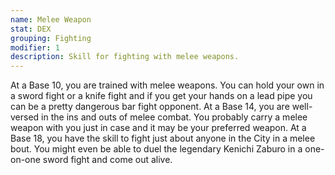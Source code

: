 ```yaml
---
name: Melee Weapon
stat: DEX
grouping: Fighting
modifier: 1
description: Skill for fighting with melee weapons.
---
```


At a Base 10, you are trained with melee weapons.
You can hold your own in a sword fight or a knife
fight and if you get your hands on a lead pipe you
can be a pretty dangerous bar fight opponent. At a
Base 14, you are well-versed in the ins and outs of
melee combat. You probably carry a melee weapon
with you just in case and it may be your preferred
weapon. At a Base 18, you have the skill to fight just
about anyone in the City in a melee bout. You might
even be able to duel the legendary Kenichi Zaburo in
a one-on-one sword fight and come out alive.